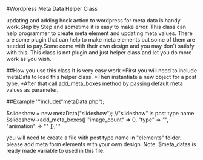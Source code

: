 #Wordpress Meta Data Helper Class

updating and adding hook action to wordpress for meta data is handy work.Step by Step and sometime it is easy to make error.
This class can help programmer to create meta element and updating meta values.
There are some plugin that can help to make meta elements but some of them are needed to pay.Some come with their own design and you may don't satisfy with this.
This class is not plugin and just helper class and let you do more work as you wish.

##How you use this class
It is very easy work
*First you will need to include metaData to load this helper class.
*Then instantiate a new object for a post type.
*After that call add_meta_boxes method by passing default meta values as parameter.

##Example
'''include("metaData.php");

$slideshow = new metaData("slideshow"); //"slideshow" is post type name
$slideshow->add_meta_boxes([
							"image_count" => 0,
							"type"        => "",
							"animation"   => ""
						  ]);'''

you will need to create a file with post type name in "elements" folder.
please add meta form elements with your own design.
Note: $meta_datas is ready made variable to used in this file.